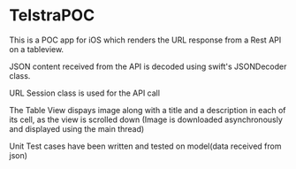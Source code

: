 # TelstraPOC
This is a POC app for iOS which renders the URL response from a Rest API on a tableview. 

JSON content received from the API is decoded using swift's JSONDecoder class.

URL Session class is used for the API call

The Table View dispays image along with a title and a description in each of its cell, as the view is scrolled down
(Image is downloaded asynchronously and displayed using the main thread)

Unit Test cases have been written and tested on model(data received from json) 
